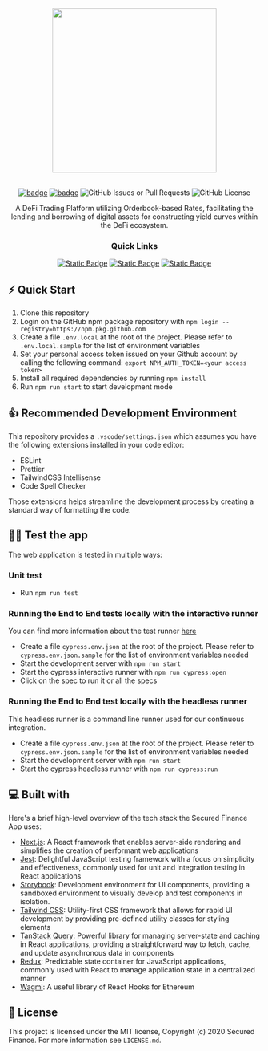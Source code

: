 <div align="center">

<img src="https://assets-global.website-files.com/64083b97a8837a1e7f5a3a33/64083b97a8837a05b25a3a57_logo.svg" width="328" />
<br/><br/>

[![badge](https://img.shields.io/badge/submit%20for-HackFS-blue)](https://hack.ethglobal.co/showcase/secured-finance-recTkx6c1RDoLeaQm) [![badge](https://img.shields.io/badge/submit%20for-ETHOnline-ffe4b4)](https://hack.ethglobal.co/showcase/secured-finance-recJiyE8KWrV5VyHi) ![GitHub Issues or Pull Requests](https://img.shields.io/github/issues/Secured-Finance/secured-finance-app) ![GitHub License](https://img.shields.io/github/license/Secured-Finance/secured-finance-app)

A DeFi Trading Platform utilizing Orderbook-based Rates, facilitating the lending and borrowing of digital assets for constructing yield curves within the DeFi ecosystem.

### Quick Links
[![Static Badge](https://img.shields.io/badge/Homepage-5162FF?style=for-the-badge)](https://secured.finance)
[![Static Badge](https://img.shields.io/badge/Trading_Platform-white?style=for-the-badge)](https://app.secured.finance)
[![Static Badge](https://img.shields.io/badge/Docs-11CABE?style=for-the-badge)](https://docs.secured.finance/)

</div>

## ⚡️ Quick Start

1. Clone this repository
2. Login on the GitHub npm package repository with `npm login --registry=https://npm.pkg.github.com`
3. Create a file `.env.local` at the root of the project. Please refer to `.env.local.sample` for the list of environment variables
4. Set your personal access token issued on your Github account by calling the following command: `export NPM_AUTH_TOKEN=<your access token>`
5. Install all required dependencies by running `npm install`
6. Run `npm run start` to start development mode

## 👍 Recommended Development Environment
This repository provides a `.vscode/settings.json` which assumes you have the following extensions installed in your code editor:
- ESLint
- Prettier
- TailwindCSS Intellisense
- Code Spell Checker

Those extensions helps streamline the development process by creating a standard way of formatting the code.

## 👨‍💻 Test the app
The web application is tested in multiple ways:

### Unit test
- Run `npm run test`

### Running the End to End tests locally with the interactive runner
You can find more information about the test runner [here](https://docs.cypress.io/guides/core-concepts/test-runner#Clicking-on-Commands)
- Create a file `cypress.env.json` at the root of the project. Please refer to `cypress.env.json.sample` for the list of environment variables needed
- Start the development server with `npm run start`
- Start the cypress interactive runner with `npm run cypress:open`
- Click on the spec to run it or all the specs

### Running the End to End test locally with the headless runner
This headless runner is a command line runner used for our continuous integration.
- Create a file `cypress.env.json` at the root of the project. Please refer to `cypress.env.json.sample` for the list of environment variables needed
- Start the development server with `npm run start`
- Start the cypress headless runner with `npm run cypress:run`

## 💻 Built with

Here's a brief high-level overview of the tech stack the Secured Finance App uses:

- [Next.js](https://nextjs.org/): A React framework that enables server-side rendering and simplifies the creation of performant web applications
- [Jest](https://jestjs.io/): Delightful JavaScript testing framework with a focus on simplicity and effectiveness, commonly used for unit and integration testing in React applications
- [Storybook](https://storybook.js.org/): Development environment for UI components, providing a sandboxed environment to visually develop and test components in isolation.
- [Tailwind CSS](https://tailwindcss.com/): Utility-first CSS framework that allows for rapid UI development by providing pre-defined utility classes for styling elements
- [TanStack Query](https://tanstack.com/query/latest/docs/framework/react/overview): Powerful library for managing server-state and caching in React applications, providing a straightforward way to fetch, cache, and update asynchronous data in components
- [Redux](https://redux.js.org/): Predictable state container for JavaScript applications, commonly used with React to manage application state in a centralized manner
- [Wagmi](https://wagmi.sh/): A useful library of React Hooks for Ethereum

## 🔖️ License

This project is licensed under the MIT license, Copyright (c) 2020 Secured Finance. For more information see `LICENSE.md`.
